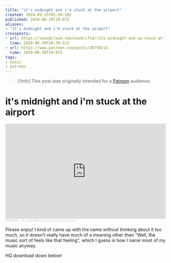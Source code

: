 ```yaml
---
title: "it's midnight and i'm stuck at the airport"
created: 2024-09-25T05:59:20Z
published: 2020-06-30T19:07Z
aliases:
- "it's midnight and i'm stuck at the airport"
crossposts:
- url: https://soundcloud.com/exodrifter/its-midnight-and-im-stuck-at-the-airport
  time: 2020-06-30T18:39:22Z
- url: https://www.patreon.com/posts/38799214
  time: 2020-06-30T19:07Z
tags:
- music
- patreon
---
```


> [!info]
> This post was originally intended for a [Patreon](../tags/patreon.md) audience.

# it's midnight and i'm stuck at the airport

<iframe width="100%" height="300" scrolling="no" frameborder="no" allow="autoplay" src="https://w.soundcloud.com/player/?url=https%3A//api.soundcloud.com/tracks/849772540&color=%23ff5500&auto_play=false&hide_related=false&show_comments=true&show_user=true&show_reposts=false&show_teaser=true&visual=true"></iframe><div style="font-size: 10px; color: #cccccc;line-break: anywhere;word-break: normal;overflow: hidden;white-space: nowrap;text-overflow: ellipsis; font-family: Interstate,Lucida Grande,Lucida Sans Unicode,Lucida Sans,Garuda,Verdana,Tahoma,sans-serif;font-weight: 100;"><a href="https://soundcloud.com/exodrifter" title="exodrifter" target="_blank" style="color: #cccccc; text-decoration: none;">exodrifter</a> · <a href="https://soundcloud.com/exodrifter/its-midnight-and-im-stuck-at-the-airport" title="it&#x27;s midnight and i&#x27;m stuck at the airport" target="_blank" style="color: #cccccc; text-decoration: none;">it&#x27;s midnight and i&#x27;m stuck at the airport</a></div>

Please enjoy! I kind of came up with the name without thinking about it too much, so it doesn't really have much of a meaning other than "Well, the music sort of feels like that feeling", which I guess is how I name most of my music anyway.

HQ download down below!
